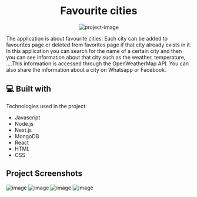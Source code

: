 <h1 align="center" id="title">Favourite cities</h1>

<p align="center"><img src="https://socialify.git.ci/TeodoraDejanu/fav-cities/image?language=1&amp;name=1&amp;owner=1&amp;pattern=Charlie%20Brown&amp;stargazers=1&amp;theme=Dark" alt="project-image"></p>

<p id="description">The application is about favourite cities. Each city can be added to favourites page or deleted from favorites page if that city already exists in it. In this application you can search for the name of a certain city and then you can see information about that city such as the weather, temperature, ....This information is accessed through the OpenWeatherMap API. You can also share the information about a city on Whatsapp or Facebook.</p>

  
  
<h2>💻 Built with</h2>

Technologies used in the project:

*   Javascript
*   Node.js
*   Next.js
*   MongoDB
*   React
*   HTML
*   CSS

<h2> Project Screenshots</h2>
 
![image](https://github.com/TeodoraDejanu/CatTwitter/assets/101055907/7dd21930-6030-4f85-b33e-6053673b44d8)
![image](https://github.com/TeodoraDejanu/CatTwitter/assets/101055907/5a868365-e3c4-46bb-90f2-b2ebae6c2d46)
![image](https://github.com/TeodoraDejanu/CatTwitter/assets/101055907/853b31f9-d281-4a47-ad06-e1728d30b763)
![image](https://github.com/TeodoraDejanu/CatTwitter/assets/101055907/4dddf57f-efbc-4127-a812-d1cb914c9a9d)


